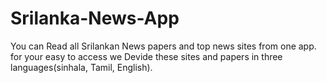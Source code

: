 # Srilanka-News-App
You can Read all Srilankan News papers and top news sites from one app. for your easy to access we Devide these sites and papers in three languages(sinhala, Tamil, English).
